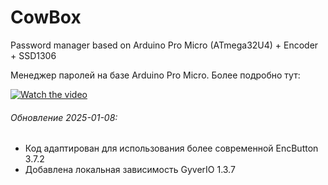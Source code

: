 # CowBox

Password manager based on Arduino Pro Micro (ATmega32U4) + Encoder + SSD1306

Менеджер паролей на базе Arduino Pro Micro.
Более подробно тут:

[![Watch the video](https://img.youtube.com/vi/VII80MUGNr8/hqdefault.jpg)](https://www.youtube.com/watch?v=VII80MUGNr8)

###### Обновление 2025-01-08:
* Код адаптирован для использования более современной EncButton 3.7.2
* Добавлена локальная зависимость GyverIO 1.3.7